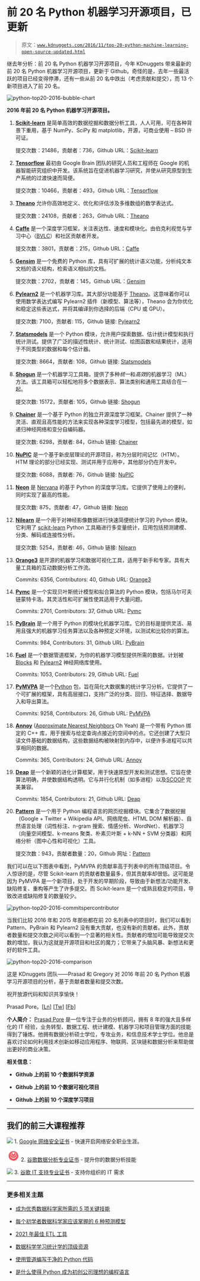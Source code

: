 # 前 20 名 Python 机器学习开源项目，已更新

> 原文：[`www.kdnuggets.com/2016/11/top-20-python-machine-learning-open-source-updated.html`](https://www.kdnuggets.com/2016/11/top-20-python-machine-learning-open-source-updated.html)

继去年分析：前 20 名 Python 机器学习开源项目，今年 KDnuggets 带来最新的前 20 名 Python 机器学习开源项目，更新于 Github。奇怪的是，去年一些最活跃的项目已经变得停滞，还有一些从前 20 名中跌出（考虑贡献和提交），而 13 个新项目进入了前 20 名。

![python-top20-2016-bubble-chart](img/python-top20-2016-bubble-chart.png)

**2016 年前 20 名 Python 机器学习开源项目。**

1.  **[Scikit-learn](http://scikit-learn.org/)** 是简单高效的数据挖掘和数据分析工具，人人可用，可在各种背景下重用，基于 NumPy、SciPy 和 matplotlib，开源，可商业使用 – BSD 许可证。

    提交次数：21486，贡献者：736，Github URL：[Scikit-learn](https://github.com/scikit-learn/scikit-learn)

1.  **[Tensorflow](https://www.tensorflow.org/)** 最初由 Google Brain 团队的研究人员和工程师在 Google 的机器智能研究组织中开发。该系统旨在促进机器学习研究，并使从研究原型到生产系统的过渡快速而简便。

    提交次数：10466，贡献者：493，Github URL：[Tensorflow](https://github.com/tensorflow/tensorflow)

1.  **[Theano](http://deeplearning.net/software/theano/)** 允许你高效地定义、优化和评估涉及多维数组的数学表达式。

    提交次数：24108，贡献者：263，Github URL：[Theano](https://github.com/Theano/Theano)

1.  **[Caffe](http://caffe.berkeleyvision.org/)** 是一个深度学习框架，关注表达性、速度和模块化。由伯克利视觉与学习中心（[BVLC](http://bvlc.eecs.berkeley.edu/)）和社区贡献者开发。

    提交次数：3801，贡献者：215，Github URL：[Caffe](https://github.com/BVLC/caffe)

1.  **[Gensim](https://radimrehurek.com/gensim/)** 是一个免费的 Python 库，具有可扩展的统计语义功能，分析纯文本文档的语义结构，检索语义相似的文档。

    提交次数：2702，贡献者：145，Github URL：[Gensim](https://github.com/RaRe-Technologies/gensim)

1.  **[Pylearn2](http://deeplearning.net/software/pylearn2/)** 是一个机器学习库。其大部分功能基于 [Theano](http://deeplearning.net/software/theano/)。这意味着你可以使用数学表达式编写 Pylearn2 插件（新模型、算法等），Theano 会为你优化和稳定这些表达式，并将其编译到你选择的后端（CPU 或 GPU）。

    提交次数: 7100，贡献者: 115，Github 链接: [Pylearn2](https://github.com/lisa-lab/pylearn2)

1.  **[Statsmodels](http://statsmodels.sourceforge.net/)** 是一个 Python 模块，允许用户探索数据、估计统计模型和执行统计测试。提供了广泛的描述性统计、统计测试、绘图函数和结果统计，适用于不同类型的数据和每个估计器。

    提交次数: 8664，贡献者: 108，Github 链接: [Statsmodels](https://github.com/statsmodels/statsmodels/)

1.  **[Shogun](http://shogun-toolbox.org/)** 是一个机器学习工具箱，提供了多种*统一*和*高效*的机器学习（ML）方法。该工具箱可以轻松地将多个数据表示、算法类别和通用工具结合在一起。

    提交次数: 15172，贡献者: 105，Github 链接: [Shogun](https://github.com/shogun-toolbox/shogun)

1.  **[Chainer](http://chainer.org/)** 是一个基于 Python 的独立开源深度学习框架。Chainer 提供了一种灵活、直观且高性能的方法来实现各种深度学习模型，包括最先进的模型，如递归神经网络和变分自编码器。

    提交次数: 6298，贡献者: 84，Github 链接: [Chainer](https://github.com/pfnet/chainer)

1.  **[NuPIC](http://numenta.org/)** 是一个基于新皮层理论的开源项目，称为分层时间记忆（HTM）。HTM 理论的部分已经实现、测试并用于应用中，其他部分仍在开发中。

    提交次数: 6088，贡献者: 76，Github 链接: [NuPIC](https://github.com/numenta/nupic)

1.  **[Neon](http://neon.nervanasys.com/)** 是 [Nervana](http://nervanasys.com/) 的基于 Python 的深度学习库。它提供了使用上的便利，同时实现了最高的性能。

    提交次数: 875，贡献者: 47，Github 链接: [Neon](https://github.com/NervanaSystems/neon)

1.  **[Nilearn](https://nilearn.github.io/)** 是一个用于对神经影像数据进行快速简便统计学习的 Python 模块。它利用了 [scikit-learn](http://scikit-learn.org/) Python 工具箱进行多变量统计，应用包括预测建模、分类、解码或连接性分析。

    提交次数: 5254，贡献者: 46，Github 链接: [Nilearn](https://github.com/nilearn/nilearn)

1.  **[Orange3](http://orange.biolab.si/orange3/)** 是开源的机器学习和数据可视化工具，适用于新手和专家。具有大量工具箱的互动数据分析工作流。

    Commits: 6356, Contributors: 40, Github URL: [Orange3](https://github.com/biolab/orange3)

1.  **[Pymc](https://pymc-devs.github.io/pymc/README.html)** 是一个实现贝叶斯统计模型和拟合算法的 Python 模块，包括马尔可夫链蒙特卡洛。其灵活性和可扩展性使其适用于大量问题。

    Commits: 2701, Contributors: 37, Github URL: [Pymc](https://github.com/pymc-devs/pymc)

1.  **[PyBrain](http://pybrain.org/)** 是一个用于 Python 的模块化机器学习库。它的目标是提供灵活、易用且强大的机器学习任务算法以及各种预定义环境，以测试和比较你的算法。

    Commits: 984, Contributors: 31, Github URL: [PyBrain](https://github.com/pybrain/pybrain)

1.  **[Fuel](https://fuel.readthedocs.io/)** 是一个数据管道框架，为你的机器学习模型提供所需的数据。计划被[Blocks](https://github.com/mila-udem/blocks) 和 [Pylearn2](https://github.com/lisa-lab/pylearn2) 神经网络库使用。

    Commits: 1053, Contributors: 29, Github URL: [Fuel](https://github.com/mila-udem/fuel)

1.  **[PyMVPA](http://www.pymvpa.org/)** 是一个[Python](https://www.python.org/) 包，旨在简化大数据集的统计学习分析。它提供了一个可扩展的框架，具有高层接口，支持广泛的分类、回归、特征选择、数据导入和导出算法。

    Commits: 9258, Contributors: 26, Github URL: [PyMVPA](https://github.com/PyMVPA/PyMVPA)

1.  **[Annoy](https://pypi.python.org/pypi/annoy)** ([Approximate Nearest Neighbors](https://en.wikipedia.org/wiki/Nearest_neighbor_search#Approximate_nearest_neighbor) Oh Yeah) 是一个带有 Python 绑定的 C++ 库，用于搜索与给定查询点接近的空间中的点。它还创建了大型只读文件基础的数据结构，这些数据结构被映射到内存中，以便许多进程可以共享相同的数据。

    Commits: 365, Contributors: 24, Github URL: [Annoy](https://github.com/spotify/annoy)

1.  **[Deap](https://pypi.python.org/pypi/deap)** 是一个新颖的进化计算框架，用于快速原型开发和测试思想。它旨在使算法明确，并使数据结构透明。它与并行化机制（如多进程）以及[SCOOP](https://scoop.googlecode.com/) 完美兼容。

    Commits: 1854, Contributors: 21, Github URL: [Deap](https://github.com/deap/deap)

1.  **[Pattern](https://pypi.python.org/pypi/Pattern)** 是一个用于 Python 编程语言的网页挖掘模块。它集合了数据挖掘（Google + Twitter + Wikipedia API、网络爬虫、HTML DOM 解析器）、自然语言处理（词性标注、n-gram 搜索、情感分析、WordNet）、机器学习（向量空间模型、k-means 聚类、朴素贝叶斯 + k-NN + SVM 分类器）和网络分析（图中心性和可视化）工具。

    提交次数：943，贡献者数量：20，Github 网址：[Pattern](https://github.com/clips/pattern)

我们可以在以下图表中看到，PyMVPA 的贡献率高于列表中的所有顶级项目。令人惊讶的是，尽管 Scikit-learn 的贡献者数量最多，但其贡献率却很低。这可能是因为 PyMVPA 是一个新项目，处于开发的早期阶段，导致由于新想法/功能开发、缺陷修复、重构等产生了许多提交。而 Scikit-learn 是一个成熟且稳定的项目，导致改进或缺陷修复的数量较少。

![python-top20-2016-commitspercontributor](img/python-top20-2016-CommitsPerContributor-e1479736475540.png)

当我们比较 2016 年和 2015 年那些都在前 20 名列表中的项目时，我们可以看到 Pattern、PyBrain 和 Pylearn2 没有重大贡献，也没有新的贡献者。此外，贡献者数量和提交次数之间可以看到一个显著的相关性。贡献者的增加可能导致提交次数的增加，我认为这就是开源项目和社区的魔力；它带来了头脑风暴、新想法和更好的软件工具。

![python-top20-2016-comparison](img/python-top20-2016-comparison.png)

这是 KDnuggets 团队——Prasad 和 Gregory 对 2016 年前 20 名 Python 机器学习开源项目的分析，基于贡献者数量和提交次数。

祝开放源代码和知识共享愉快！

Prasad Pore。[[Ln](https://www.linkedin.com/in/prasadpore)] [[Tw](https://twitter.com/prasadpore)] [[Fb](https://www.facebook.com/BusinessAnalyticsUnicorn)]

**个人简介：** [Prasad Pore](https://www.linkedin.com/in/prasadpore) 是一位专注于业务的分析顾问，拥有 8 年的强大且多样化的 IT 经验，业务转型、数据工程、统计建模、机器学习和项目管理方面的技能得到了锤炼。他拥有数据分析硕士学位，专攻业务，和信息技术学士学位。他总是喜欢讨论如何利用技术创新如移动应用程序、物联网、区块链和数据分析来帮助做出更好的商业决策。

**相关信息：**

+   **Github 上的前 10 个数据科学资源**

+   **Github 上的前 10 个数据可视化项目**

+   **Github 上的前 10 个深度学习项目**

* * *

## 我们的前三大课程推荐

![](img/0244c01ba9267c002ef39d4907e0b8fb.png) 1\. [Google 网络安全证书](https://www.kdnuggets.com/google-cybersecurity) - 快速开启网络安全职业生涯。

![](img/e225c49c3c91745821c8c0368bf04711.png) 2\. [谷歌数据分析专业证书](https://www.kdnuggets.com/google-data-analytics) - 提升你的数据分析技能

![](img/0244c01ba9267c002ef39d4907e0b8fb.png) 3\. [谷歌 IT 支持专业证书](https://www.kdnuggets.com/google-itsupport) - 支持你组织的 IT 需求

* * *

### 更多相关主题

+   [成为优秀数据科学家所需的 5 项关键技能](https://www.kdnuggets.com/2021/12/5-key-skills-needed-become-great-data-scientist.html)

+   [每个初学者数据科学家应该掌握的 6 种预测模型](https://www.kdnuggets.com/2021/12/6-predictive-models-every-beginner-data-scientist-master.html)

+   [2021 年最佳 ETL 工具](https://www.kdnuggets.com/2021/12/mozart-best-etl-tools-2021.html)

+   [数据科学学习统计学的顶级资源](https://www.kdnuggets.com/2021/12/springboard-top-resources-learn-data-science-statistics.html)

+   [使用管道编写干净的 Python 代码](https://www.kdnuggets.com/2021/12/write-clean-python-code-pipes.html)

+   [是什么使得 Python 成为初创公司理想的编程语言](https://www.kdnuggets.com/2021/12/makes-python-ideal-programming-language-startups.html)
